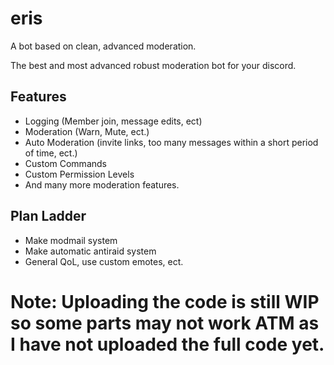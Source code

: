 # eris

A bot based on clean, advanced moderation. 

The best and most advanced robust moderation bot for your discord. 

## Features

- Logging (Member join, message edits, ect)
- Moderation (Warn, Mute, ect.)
- Auto Moderation (invite links, too many messages within a short period of time, ect.)
- Custom Commands 
- Custom Permission Levels
- And many more moderation features.



## Plan Ladder 

- Make modmail system 
- Make automatic antiraid system 
- General QoL, use custom emotes, ect.

# Note: Uploading the code is still WIP so some parts may not work ATM as I have not uploaded the full code yet.
